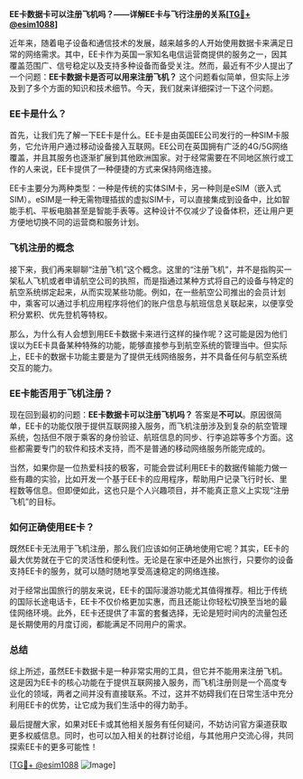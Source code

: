 **EE卡数据卡可以注册飞机吗？——详解EE卡与飞行注册的关系[[TG💪+ @esim1088](https://t.me/s/esim1088)]**

近年来，随着电子设备和通信技术的发展，越来越多的人开始使用数据卡来满足日常的网络需求。其中，EE卡作为英国一家知名电信运营商提供的服务之一，因其覆盖范围广、信号稳定以及支持多种设备而备受关注。然而，最近有不少人提出了一个问题：**EE卡数据卡是否可以用来注册飞机？** 这个问题看似简单，但实际上涉及到了多个方面的知识和技术细节。今天，我们就来详细探讨一下这个问题。

### EE卡是什么？

首先，让我们先了解一下EE卡是什么。EE卡是由英国EE公司发行的一种SIM卡服务，它允许用户通过移动设备接入互联网。EE公司在英国拥有广泛的4G/5G网络覆盖，并且其服务也逐渐扩展到其他欧洲国家。对于经常需要在不同地区旅行或工作的人来说，EE卡提供了一种便捷的方式来保持网络连接。

EE卡主要分为两种类型：一种是传统的实体SIM卡，另一种则是eSIM（嵌入式SIM）。eSIM是一种无需物理插拔的虚拟SIM卡，可以直接集成到设备中，比如智能手机、平板电脑甚至是智能手表等。这种设计不仅减少了设备体积，还让用户更方便地切换不同的运营商和服务计划。

### 飞机注册的概念

接下来，我们再来聊聊“注册飞机”这个概念。这里的“注册飞机”，并不是指购买一架私人飞机或者申请航空公司的执照，而是指通过某种方式将自己的设备与特定的航空系统绑定起来，从而实现某些功能。例如，在一些航空公司推出的会员计划中，乘客可以通过手机应用程序将他们的账户信息与航班信息关联起来，以便享受积分累积、优先登机等特权。

那么，为什么有人会想到用EE卡数据卡来进行这样的操作呢？这可能是因为他们误以为EE卡具备某种特殊的功能，能够直接参与到航空系统的管理当中。但实际上，EE卡的数据卡功能主要是为了提供无线网络服务，并不具备任何与航空系统交互的能力。

### EE卡能否用于飞机注册？

现在回到最初的问题：**EE卡数据卡可以注册飞机吗？** 答案是**不可以**。原因很简单，EE卡的功能仅限于提供互联网接入服务，而飞机注册涉及到复杂的航空管理系统，包括但不限于乘客的身份验证、航班信息的同步、行李追踪等多个方面。这些都需要专门的软件和技术支持，而不是普通的移动网络服务所能完成的。

当然，如果你是一位热爱科技的极客，可能会尝试利用EE卡的数据传输能力做一些有趣的实验，比如开发一个基于EE卡的应用程序，帮助用户记录飞行时长、里程数等信息。但即便如此，这也只是个人兴趣项目，并不能真正意义上实现“注册飞机”的目标。

### 如何正确使用EE卡？

既然EE卡无法用于飞机注册，那么我们应该如何正确地使用它呢？其实，EE卡的最大优势就在于它的灵活性和便利性。无论是在家中还是外出旅行，只要你的设备支持EE卡的服务，就可以随时随地享受高速稳定的网络连接。

对于经常出国旅行的朋友来说，EE卡的国际漫游功能尤其值得推荐。相比于传统的国际长途电话卡，EE卡不仅价格更加实惠，而且还能让你轻松切换至当地的最佳网络环境。此外，EE卡还提供了丰富的套餐选择，无论是短时间内的流量包还是长期使用的月度订阅，都能满足不同用户的需求。

### 总结

综上所述，虽然EE卡数据卡是一种非常实用的工具，但它并不能用来注册飞机。这是因为EE卡的核心功能在于提供互联网接入服务，而飞机注册则是一个高度专业化的领域，两者之间并没有直接联系。不过，这并不妨碍我们在日常生活中充分利用EE卡的优势，让它成为我们生活中的得力助手。

最后提醒大家，如果对EE卡或其他相关服务有任何疑问，不妨访问官方渠道获取更多权威信息。同时，也可以加入相关的社群讨论组，与其他用户交流心得，共同探索EE卡的更多可能性！

[[TG💪+ @esim1088](https://t.me/s/esim1088) ![Image](https://i.postimg.cc/4NQfJmqS/Snipaste-2025-05-13-00-14-12.png)]